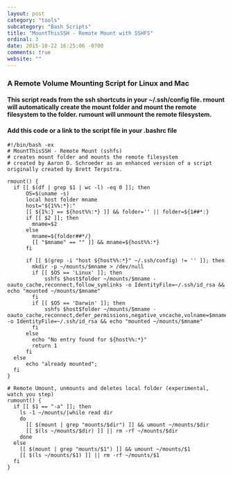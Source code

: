 ```yaml
---
layout: post
category: "tools"
subcategory: "Bash Scripts"
title: "MountThisSSH - Remote Mount with SSHFS"
ordinal: 3
date: 2015-10-22 16:25:06 -0700
comments: true
website: ""
---
```

<!--break-->
### A Remote Volume Mounting Script for Linux and Mac
#### This script reads from the ssh shortcuts in your ~/.ssh/config file. rmount will automatically create the mount folder and mount the remote filesystem to the folder. rumount will unmount the remote filesystem.
#### Add this code or a link to the script file in your .bashrc file

    #!/bin/bash -ex
    # MountThisSSH - Remote Mount (sshfs)
    # creates mount folder and mounts the remote filesystem
    # created by Aaron D. Schroeder as an enhanced version of a script originally created by Brett Terpstra.

    rmount() {
      if [[ $(df | grep $1 | wc -l) -eq 0 ]]; then
    	  OS=$(uname -s)
    	  local host folder mname
    	  host="${1%%:*}:"
    	  [[ ${1%:} == ${host%%:*} ]] && folder='' || folder=${1##*:}
    	  if [[ $2 ]]; then
    	    mname=$2
    	  else
    	    mname=${folder##*/}
    	    [[ "$mname" == "" ]] && mname=${host%%:*}
    	  fi

    	  if [[ $(grep -i "host ${host%%:*}" ~/.ssh/config) != '' ]]; then
    	    mkdir -p ~/mounts/$mname > /dev/null
    	    if [[ $OS == 'Linux' ]]; then
    	    	sshfs $host$folder ~/mounts/$mname -oauto_cache,reconnect,follow_symlinks -o IdentityFile=~/.ssh/id_rsa && echo "mounted ~/mounts/$mname"
    	    fi
    	    if [[ $OS == 'Darwin' ]]; then
    	    	sshfs $host$folder ~/mounts/$mname -oauto_cache,reconnect,defer_permissions,negative_vncache,volname=$mname,noappledouble,follow_symlinks -o IdentityFile=~/.ssh/id_rsa && echo "mounted ~/mounts/$mname"
    	    fi
    	  else
    	    echo "No entry found for ${host%%:*}"
    	    return 1
    	  fi
      else
      	  echo "already mounted";
      fi
    }

    # Remote Umount, unmounts and deletes local folder (experimental, watch you step)
    rumount() {
      if [[ $1 == "-a" ]]; then
        ls -1 ~/mounts/|while read dir
        do
          [[ $(mount | grep "mounts/$dir") ]] && umount ~/mounts/$dir
          [[ $(ls ~/mounts/$dir) ]] || rm -rf ~/mounts/$dir
        done
      else
        [[ $(mount | grep "mounts/$1") ]] && umount ~/mounts/$1
        [[ $(ls ~/mounts/$1) ]] || rm -rf ~/mounts/$1
      fi
    }
